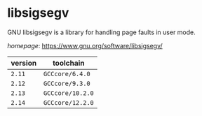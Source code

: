 # libsigsegv

GNU libsigsegv is a library for handling page faults in user mode.

*homepage*: <https://www.gnu.org/software/libsigsegv/>

version | toolchain
--------|----------
``2.11`` | ``GCCcore/6.4.0``
``2.12`` | ``GCCcore/9.3.0``
``2.13`` | ``GCCcore/10.2.0``
``2.14`` | ``GCCcore/12.2.0``

